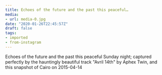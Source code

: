 ```yaml
---
title: Echoes of the future and the past this peaceful…
media:
- url: media-0.jpg
date: "2020-01-26T22:45:57Z"
draft: false
tags:
- imported
- from-instagram
---
```

Echoes of the future and the past this peaceful Sunday night; captured perfectly by the hauntingly beautiful track "Avril 14th" by Aphex Twin, and this snapshot of Cairo on 2015-04-14
